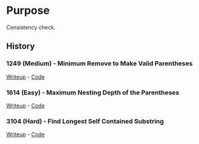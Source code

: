 # Purpose

Consistency check.

## History

### 1249 (Medium) - Minimum Remove to Make Valid Parentheses
[Writeup](/Algorithm-Improvement/Leetcode/Implementation.md?#1249---minimum-remove-to-make-valid-parentheses) -
[Code](/Algorithm-Improvement/Leetcode/Implementation.md?#1249---minimum-remove-to-make-valid-parentheses)

### 1614 (Easy) - Maximum Nesting Depth of the Parentheses
[Writeup](/Algorithm-Improvement/Leetcode/Implementation.md?#1614---maximum-nesting-depth-of-the-parentheses) -
[Code](/Algorithm-Improvement/Leetcode/Implementation.md?#1614---maximum-nesting-depth-of-the-parentheses)

### 3104 (Hard) - Find Longest Self Contained Substring
[Writeup](/Algorithm-Improvement/Leetcode/Implementation.md?#3104---find-longest-self-contained-substring) -
[Code](/Algorithm-Improvement/Leetcode/Solutions/3104.FindLongestSelfContainedSubstring.py)
